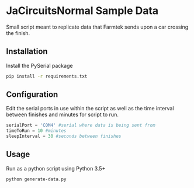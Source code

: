 # JaCircuitsNormal Sample Data

Small script meant to replicate data that Farmtek sends upon a car crossing the finish.
## Installation
Install the PySerial package
```bash
pip install -r requirements.txt
```
## Configuration
Edit the serial ports in use within the script as well as the time interval between finishes and minutes for script to run.
```python
serialPort = 'COM4' #serial where data is being sent from
timeToRun = 10 #minutes
sleepInterval = 30 #seconds between finishes
```
## Usage
Run as a python script using Python 3.5+
```bash
python generate-data.py
```
